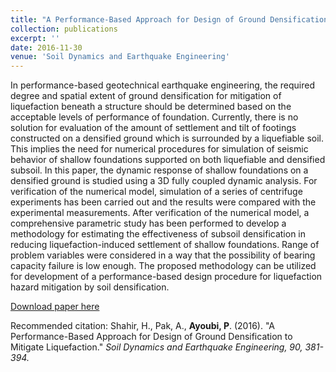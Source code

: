 ```yaml
---
title: "A Performance-Based Approach for Design of Ground Densification to Mitigate Liquefaction"
collection: publications
excerpt: ''
date: 2016-11-30
venue: 'Soil Dynamics and Earthquake Engineering'
---
```

In performance-based geotechnical earthquake engineering, the required degree and spatial extent of ground densification for mitigation of liquefaction beneath a structure should be determined based on the acceptable levels of performance of foundation. Currently, there is no solution for evaluation of the amount of settlement and tilt of footings constructed on a densified ground which is surrounded by a liquefiable soil. This implies the need for numerical procedures for simulation of seismic behavior of shallow foundations supported on both liquefiable and densified subsoil. In this paper, the dynamic response of shallow foundations on a densified ground is studied using a 3D fully coupled dynamic analysis. For verification of the numerical model, simulation of a series of centrifuge experiments has been carried out and the results were compared with the experimental measurements. After verification of the numerical model, a comprehensive parametric study has been performed to develop a methodology for estimating the effectiveness of subsoil densification in reducing liquefaction-induced settlement of shallow foundations. Range of problem variables were considered in a way that the possibility of bearing capacity failure is low enough. The proposed methodology can be utilized for development of a performance-based design procedure for liquefaction hazard mitigation by soil densification.

[Download paper here](https://www.researchgate.net/profile/Peyman_Ayoubi2/publication/309569750_A_performance-based_approach_for_design_of_ground_densification_to_mitigate_liquefaction/links/5a330165458515afb6758180/A-performance-based-approach-for-design-of-ground-densification-to-mitigate-liquefaction.pdf)

Recommended citation: Shahir, H., Pak, A., **Ayoubi, P**. (2016). &quot;A Performance-Based Approach for Design of Ground Densification to Mitigate Liquefaction.&quot; <i>Soil Dynamics and Earthquake Engineering, 90, 381-394.</i>
